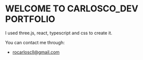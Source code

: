 # WELCOME TO CARLOSCO_DEV PORTFOLIO

I used three.js, react, typescript and css to create it.

You can contact me through:
- rocarloscll@gmail.com